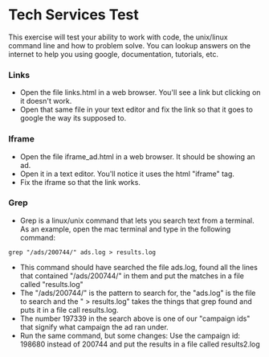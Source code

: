 
# Tech Services Test
This exercise will test your ability to work with code, the unix/linux command line and how to problem solve.  You can lookup answers on the internet to help you using google, documentation, tutorials, etc.  

### Links
* Open the file links.html in a web browser.  You'll see a link but clicking on it doesn't work.
* Open that same file in your text editor and fix the link so that it goes to google the way its supposed to.

### Iframe
* Open the file iframe_ad.html in a web browser.  It should be showing an ad.
* Open it in a text editor.  You'll notice it uses the html "iframe" tag.
* Fix the iframe so that the link works.

### Grep
* Grep is a linux/unix command that lets you search text from a terminal.  As an example, open the mac terminal and type in the following command:

```
grep "/ads/200744/" ads.log > results.log
```

* This command should have searched the file ads.log, found all the lines that contained "/ads/200744/" in them and put the matches in a file called "results.log"
* The "/ads/200744/" is the pattern to search for, the "ads.log" is the file to search and the " > results.log" takes the things that grep found and puts it in a file call results.log.
* The number 197339 in the search above is one of our "campaign ids" that signify what campaign the ad ran under.
* Run the same command, but some changes: Use the campaign id: 198680 instead of 200744 and put the results in a file called results2.log








